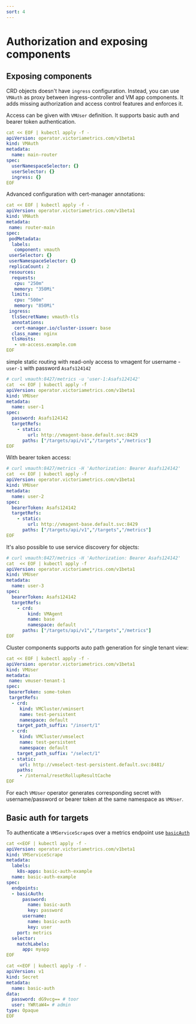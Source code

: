 ```yaml
---
sort: 4
---
```


# Authorization and exposing components

## Exposing components


  CRD objects doesn't have `ingress` configuration. Instead, you can use `VMAuth` as proxy between ingress-controller and VM app components.
 It adds missing authorization and access control features and enforces it.

 Access can be given with `VMUser` definition. It supports  basic auth and bearer token authentication.

```yaml
cat << EOF | kubectl apply -f -
apiVersion: operator.victoriametrics.com/v1beta1
kind: VMAuth
metadata:
  name: main-router
spec:
  userNamespaceSelector: {}
  userSelector: {}
  ingress: {}
EOF
```

 Advanced configuration with cert-manager annotations:
```yaml
cat << EOF | kubectl apply -f -
apiVersion: operator.victoriametrics.com/v1beta1
kind: VMAuth
metadata:
 name: router-main
spec:
 podMetadata:
  labels:
   component: vmauth
 userSelector: {}
 userNamespaceSelector: {}
 replicaCount: 2
 resources:
  requests:
   cpu: "250m"
   memory: "350Mi"
  limits:
   cpu: "500m"
   memory: "850Mi"
 ingress:
  tlsSecretName: vmauth-tls
  annotations:
   cert-manager.io/cluster-issuer: base
  class_name: nginx
  tlsHosts:
   - vm-access.example.com
EOF
```
 

simple static routing with read-only access to vmagent for username - `user-1` with password `Asafs124142`
```yaml
# curl vmauth:8427/metrics -u 'user-1:Asafs124142'
cat  << EOF | kubectl apply -f
apiVersion: operator.victoriametrics.com/v1beta1
kind: VMUser
metadata:
  name: user-1
spec:
  password: Asafs124142
  targetRefs:
    - static:
        url: http://vmagent-base.default.svc:8429
      paths: ["/targets/api/v1","/targets","/metrics"]
EOF
```

  With bearer token access:

```yaml
# curl vmauth:8427/metrics -H 'Authorization: Bearer Asafs124142'
cat  << EOF | kubectl apply -f
apiVersion: operator.victoriametrics.com/v1beta1
kind: VMUser
metadata:
  name: user-2
spec:
  bearerToken: Asafs124142
  targetRefs:
    - static:
        url: http://vmagent-base.default.svc:8429
      paths: ["/targets/api/v1","/targets","/metrics"]
EOF
```

 It's also possible to use service discovery for objects:
```yaml
# curl vmauth:8427/metrics -H 'Authorization: Bearer Asafs124142'
cat  << EOF | kubectl apply -f
apiVersion: operator.victoriametrics.com/v1beta1
kind: VMUser
metadata:
  name: user-3
spec:
  bearerToken: Asafs124142
  targetRefs:
    - crd:
        kind: VMAgent
        name: base
        namespace: default
      paths: ["/targets/api/v1","/targets","/metrics"]
EOF
```

 Cluster components supports auto path generation for single tenant view:
```yaml
cat << EOF | kubectl apply -f -
apiVersion: operator.victoriametrics.com/v1beta1
kind: VMUser
metadata:
 name: vmuser-tenant-1
spec:
 bearerToken: some-token
 targetRefs:
  - crd:
     kind: VMCluster/vminsert
     name: test-persistent
     namespace: default
    target_path_suffix: "/insert/1"
  - crd:
     kind: VMCluster/vmselect
     name: test-persistent
     namespace: default
    target_path_suffix: "/select/1"
  - static:
     url: http://vmselect-test-persistent.default.svc:8481/
    paths:
     - /internal/resetRollupResultCache
EOF
```

 For each `VMUser` operator generates corresponding secret with username/password or bearer token at the same namespace as `VMUser`.

## Basic auth for targets

To authenticate a `VMServiceScrape`s over a metrics endpoint use [`basicAuth`](https://docs.victoriametrics.com/operator/api.html#basicauth)

```yaml
cat <<EOF | kubectl apply -f -
apiVersion: operator.victoriametrics.com/v1beta1
kind: VMServiceScrape
metadata:
  labels:
    k8s-apps: basic-auth-example
  name: basic-auth-example
spec:
  endpoints:
  - basicAuth:
      password:
        name: basic-auth
        key: password
      username:
        name: basic-auth
        key: user
    port: metrics
  selector:
    matchLabels:
      app: myapp
EOF
```

```yaml
cat <<EOF | kubectl apply -f -
apiVersion: v1
kind: Secret
metadata:
  name: basic-auth
data:
  password: dG9vcg== # toor
  user: YWRtaW4= # admin
type: Opaque
EOF
```
